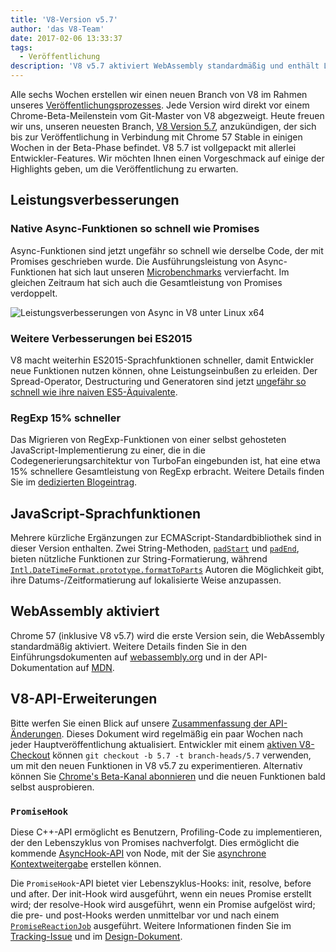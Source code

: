 ```yaml
---
title: 'V8-Version v5.7'
author: 'das V8-Team'
date: 2017-02-06 13:33:37
tags:
  - Veröffentlichung
description: 'V8 v5.7 aktiviert WebAssembly standardmäßig und enthält Leistungsverbesserungen sowie erweiterte Unterstützung für ECMAScript-Sprachfunktionen.'
---
```

Alle sechs Wochen erstellen wir einen neuen Branch von V8 im Rahmen unseres [Veröffentlichungsprozesses](/docs/release-process). Jede Version wird direkt vor einem Chrome-Beta-Meilenstein vom Git-Master von V8 abgezweigt. Heute freuen wir uns, unseren neuesten Branch, [V8 Version 5.7](https://chromium.googlesource.com/v8/v8.git/+log/branch-heads/5.7), anzukündigen, der sich bis zur Veröffentlichung in Verbindung mit Chrome 57 Stable in einigen Wochen in der Beta-Phase befindet. V8 5.7 ist vollgepackt mit allerlei Entwickler-Features. Wir möchten Ihnen einen Vorgeschmack auf einige der Highlights geben, um die Veröffentlichung zu erwarten.

<!--truncate-->
## Leistungsverbesserungen

### Native Async-Funktionen so schnell wie Promises

Async-Funktionen sind jetzt ungefähr so schnell wie derselbe Code, der mit Promises geschrieben wurde. Die Ausführungsleistung von Async-Funktionen hat sich laut unseren [Microbenchmarks](https://codereview.chromium.org/2577393002) vervierfacht. Im gleichen Zeitraum hat sich auch die Gesamtleistung von Promises verdoppelt.

![Leistungsverbesserungen von Async in V8 unter Linux x64](/_img/v8-release-57/async.png)

### Weitere Verbesserungen bei ES2015

V8 macht weiterhin ES2015-Sprachfunktionen schneller, damit Entwickler neue Funktionen nutzen können, ohne Leistungseinbußen zu erleiden. Der Spread-Operator, Destructuring und Generatoren sind jetzt [ungefähr so schnell wie ihre naiven ES5-Äquivalente](https://fhinkel.github.io/six-speed/).

### RegExp 15% schneller

Das Migrieren von RegExp-Funktionen von einer selbst gehosteten JavaScript-Implementierung zu einer, die in die Codegenerierungsarchitektur von TurboFan eingebunden ist, hat eine etwa 15% schnellere Gesamtleistung von RegExp erbracht. Weitere Details finden Sie im [dedizierten Blogeintrag](/blog/speeding-up-regular-expressions).

## JavaScript-Sprachfunktionen

Mehrere kürzliche Ergänzungen zur ECMAScript-Standardbibliothek sind in dieser Version enthalten. Zwei String-Methoden, [`padStart`](https://developer.mozilla.org/en-US/docs/Web/JavaScript/Reference/Global_Objects/String/padStart) und [`padEnd`](https://developer.mozilla.org/en-US/docs/Web/JavaScript/Reference/Global_Objects/String/padEnd), bieten nützliche Funktionen zur String-Formatierung, während [`Intl.DateTimeFormat.prototype.formatToParts`](https://developer.mozilla.org/en-US/docs/Web/JavaScript/Reference/Global_Objects/DateTimeFormat/formatToParts) Autoren die Möglichkeit gibt, ihre Datums-/Zeitformatierung auf lokalisierte Weise anzupassen.

## WebAssembly aktiviert

Chrome 57 (inklusive V8 v5.7) wird die erste Version sein, die WebAssembly standardmäßig aktiviert. Weitere Details finden Sie in den Einführungsdokumenten auf [webassembly.org](http://webassembly.org/) und in der API-Dokumentation auf [MDN](https://developer.mozilla.org/en-US/docs/WebAssembly/API).

## V8-API-Erweiterungen

Bitte werfen Sie einen Blick auf unsere [Zusammenfassung der API-Änderungen](https://docs.google.com/document/d/1g8JFi8T_oAE_7uAri7Njtig7fKaPDfotU6huOa1alds/edit). Dieses Dokument wird regelmäßig ein paar Wochen nach jeder Hauptveröffentlichung aktualisiert. Entwickler mit einem [aktiven V8-Checkout](/docs/source-code#using-git) können `git checkout -b 5.7 -t branch-heads/5.7` verwenden, um mit den neuen Funktionen in V8 v5.7 zu experimentieren. Alternativ können Sie [Chrome's Beta-Kanal abonnieren](https://www.google.com/chrome/browser/beta.html) und die neuen Funktionen bald selbst ausprobieren.

### `PromiseHook`

Diese C++-API ermöglicht es Benutzern, Profiling-Code zu implementieren, der den Lebenszyklus von Promises nachverfolgt. Dies ermöglicht die kommende [AsyncHook-API](https://github.com/nodejs/node-eps/pull/18) von Node, mit der Sie [asynchrone Kontextweitergabe](https://docs.google.com/document/d/1tlQ0R6wQFGqCS5KeIw0ddoLbaSYx6aU7vyXOkv-wvlM/edit#) erstellen können.

Die `PromiseHook`-API bietet vier Lebenszyklus-Hooks: init, resolve, before und after. Der init-Hook wird ausgeführt, wenn ein neues Promise erstellt wird; der resolve-Hook wird ausgeführt, wenn ein Promise aufgelöst wird; die pre- und post-Hooks werden unmittelbar vor und nach einem [`PromiseReactionJob`](https://tc39.es/ecma262/#sec-promisereactionjob) ausgeführt. Weitere Informationen finden Sie im [Tracking-Issue](https://bugs.chromium.org/p/v8/issues/detail?id=4643) und im [Design-Dokument](https://docs.google.com/document/d/1rda3yKGHimKIhg5YeoAmCOtyURgsbTH_qaYR79FELlk/edit).
